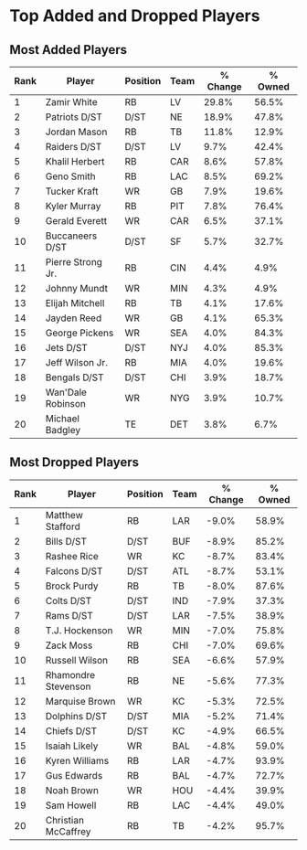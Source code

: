 # Top Added and Dropped Players

## Most Added Players

| Rank | Player | Position | Team | % Change | % Owned |
|------|--------|----------|------|----------|----------|
| 1 | Zamir White | RB | LV | 29.8% | 56.5% |
| 2 | Patriots D/ST | D/ST | NE | 18.9% | 47.8% |
| 3 | Jordan Mason | RB | TB | 11.8% | 12.9% |
| 4 | Raiders D/ST | D/ST | LV | 9.7% | 42.4% |
| 5 | Khalil Herbert | RB | CAR | 8.6% | 57.8% |
| 6 | Geno Smith | RB | LAC | 8.5% | 69.2% |
| 7 | Tucker Kraft | WR | GB | 7.9% | 19.6% |
| 8 | Kyler Murray | RB | PIT | 7.8% | 76.4% |
| 9 | Gerald Everett | WR | CAR | 6.5% | 37.1% |
| 10 | Buccaneers D/ST | D/ST | SF | 5.7% | 32.7% |
| 11 | Pierre Strong Jr. | RB | CIN | 4.4% | 4.9% |
| 12 | Johnny Mundt | WR | MIN | 4.3% | 4.9% |
| 13 | Elijah Mitchell | RB | TB | 4.1% | 17.6% |
| 14 | Jayden Reed | WR | GB | 4.1% | 65.3% |
| 15 | George Pickens | WR | SEA | 4.0% | 84.3% |
| 16 | Jets D/ST | D/ST | NYJ | 4.0% | 85.3% |
| 17 | Jeff Wilson Jr. | RB | MIA | 4.0% | 19.6% |
| 18 | Bengals D/ST | D/ST | CHI | 3.9% | 18.7% |
| 19 | Wan'Dale Robinson | WR | NYG | 3.9% | 10.7% |
| 20 | Michael Badgley | TE | DET | 3.8% | 6.7% |

## Most Dropped Players

| Rank | Player | Position | Team | % Change | % Owned |
|------|--------|----------|------|----------|----------|
| 1 | Matthew Stafford | RB | LAR | -9.0% | 58.9% |
| 2 | Bills D/ST | D/ST | BUF | -8.9% | 85.2% |
| 3 | Rashee Rice | WR | KC | -8.7% | 83.4% |
| 4 | Falcons D/ST | D/ST | ATL | -8.7% | 53.1% |
| 5 | Brock Purdy | RB | TB | -8.0% | 87.6% |
| 6 | Colts D/ST | D/ST | IND | -7.9% | 37.3% |
| 7 | Rams D/ST | D/ST | LAR | -7.5% | 38.9% |
| 8 | T.J. Hockenson | WR | MIN | -7.0% | 75.8% |
| 9 | Zack Moss | RB | CHI | -7.0% | 69.6% |
| 10 | Russell Wilson | RB | SEA | -6.6% | 57.9% |
| 11 | Rhamondre Stevenson | RB | NE | -5.6% | 77.3% |
| 12 | Marquise Brown | WR | KC | -5.3% | 72.5% |
| 13 | Dolphins D/ST | D/ST | MIA | -5.2% | 71.4% |
| 14 | Chiefs D/ST | D/ST | KC | -4.9% | 66.5% |
| 15 | Isaiah Likely | WR | BAL | -4.8% | 59.0% |
| 16 | Kyren Williams | RB | LAR | -4.7% | 93.9% |
| 17 | Gus Edwards | RB | BAL | -4.7% | 72.7% |
| 18 | Noah Brown | WR | HOU | -4.4% | 39.9% |
| 19 | Sam Howell | RB | LAC | -4.4% | 49.0% |
| 20 | Christian McCaffrey | RB | TB | -4.2% | 95.7% |
